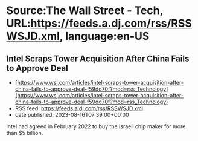# Source:The Wall Street - Tech, URL:https://feeds.a.dj.com/rss/RSSWSJD.xml, language:en-US

## Intel Scraps Tower Acquisition After China Fails to Approve Deal
 - [https://www.wsj.com/articles/intel-scraps-tower-acquisition-after-china-fails-to-approve-deal-f59dd70f?mod=rss_Technology](https://www.wsj.com/articles/intel-scraps-tower-acquisition-after-china-fails-to-approve-deal-f59dd70f?mod=rss_Technology)
 - RSS feed: https://feeds.a.dj.com/rss/RSSWSJD.xml
 - date published: 2023-08-16T07:39:00+00:00

Intel had agreed in February 2022 to buy the Israeli chip maker for more than $5 billion.

